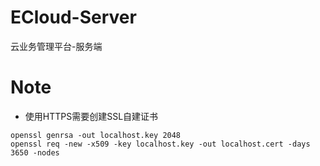 # ECloud-Server
云业务管理平台-服务端

# Note
* 使用HTTPS需要创建SSL自建证书
```
openssl genrsa -out localhost.key 2048
openssl req -new -x509 -key localhost.key -out localhost.cert -days 3650 -nodes
```